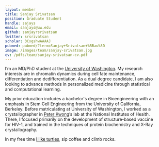```yaml
---
layout: member
title: Sanjay Srivatsan
position: Graduate Student
handle: sajays
email: sanjays@uw.edu
github: sanjayrsrivatsan
twitter: srsrivatsan
scholar: 3CxgshwAAAAJ
pubmed: pubmed/?term=Sanjay+Srivatsan+%5Bau%5D
image: /images/team/sanjay-srivatsan.jpg
cv: /pdfs/team/sanjay-srivatsan-cv.pdf
---
```

I’m an MD/PhD student at the [University of Washington](http://www.mstp.washington.edu/). My research interests are in chromatin dynamics during cell fate maintenance, differentiation and dedifferentiation.  As a dual degree candidate, I am also looking to advance methods in personalized medicine through statistical and computational learning. 

My prior education includes a bachelor's degree in Bioengineering with an emphasis in Stem Cell Engineering from the University of California, Berkeley.  Before matriculating at University of Washington, I worked as a crystallographer in [Peter Kwong](https://www.niaid.nih.gov/labsandresources/labs/aboutlabs/vrc/structuralbiologylaboratory/Pages/kwong.aspx)’s lab at the National Institutes of Health. There, I focused primarily on the development of structure-based vaccine for HIV-1, and trained in the techniques of protein biochemistry and X-Ray crystallography.    

In my free time [I like turtles](https://youtu.be/CMNry4PE93Y), sip coffee and climb rocks.